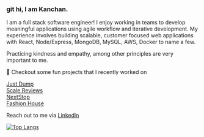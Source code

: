 ### git hi, I am Kanchan. 

I am a full stack software engineer! I enjoy working in teams to develop meaningful applications using agile workflow and iterative development. My experience involves building scalable, customer focused web applications with React, Node/Express, MongoDB, MySQL, AWS, Docker to name a few.

Practicing kindness and empathy, among other principles are very important to me. 
<!--
![Kanchan's GitHub stats](https://github-readme-stats.vercel.app/api?username=kc127&show_icons=true&theme=radical&count_private=true)
-->
🔭 Checkout some fun projects that I recently worked on

<a href="https://github.com/kc127/just-dump" target="_top">Just Dump</a>
<br>
<a href="https://github.com/kc127/reviews-api" target="_top">Scale Reviews</a>
<br>
<a href="https://github.com/Magnetic-Mediterranean/Hub" target="_top">NextStop</a>
<br>
<a href="https://github.com/kc127/fashion-house" target="_top">Fashion House</a>
<br>

Reach out to me via <a href="https://www.linkedin.com/in/kc127/" target="_top">Linkedln</a>

[![Top Langs](https://github-readme-stats.vercel.app/api/top-langs/?username=kc127&layout=compact)](https://github.com/kc127/github-readme-stats)

<!--
**kc127/kc127** is a ✨ _special_ ✨ repository because its `README.md` (this file) appears on your GitHub profile.

Here are some ideas to get you started:

- 🔭 I’m currently working on ...
- 🌱 I’m currently learning ...
- 👯 I’m looking to collaborate on ...
- 🤔 I’m looking for help with ...
- 💬 Ask me about ...
- 📫 How to reach me: ...
- 😄 Pronouns: ...
- ⚡ Fun fact: ...
-->
